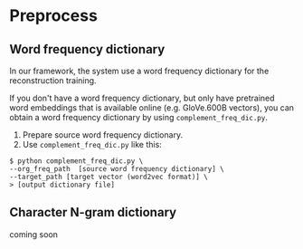 # Preprocess

## Word frequency dictionary
In our framework, the system use a word frequency dictionary for the reconstruction training.

If you don't have a word frequency dictionary, but only have pretrained word embeddings that is available online (e.g. GloVe.600B vectors),
you can obtain a word frequency dictionary by using `complement_freq_dic.py`.


1. Prepare source word frequency dictionary.
2. Use `complement_freq_dic.py` like this:

```
$ python complement_freq_dic.py \
--org_freq_path  [source word frequency dictionary] \
--target_path [target vector (word2vec format)] \
> [output dictionary file]
```


## Character N-gram dictionary
coming soon
